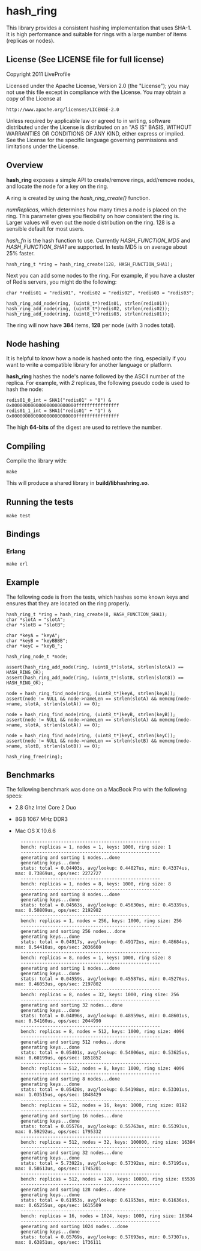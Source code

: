 # hash_ring

This library provides a consistent hashing implementation that uses SHA-1. It is high performance and suitable for rings with a large number of items (replicas or nodes).

## License (See LICENSE file for full license)

Copyright 2011 LiveProfile

Licensed under the Apache License, Version 2.0 (the "License");
you may not use this file except in compliance with the License.
You may obtain a copy of the License at

    http://www.apache.org/licenses/LICENSE-2.0

Unless required by applicable law or agreed to in writing, software
distributed under the License is distributed on an "AS IS" BASIS,
WITHOUT WARRANTIES OR CONDITIONS OF ANY KIND, either express or implied.
See the License for the specific language governing permissions and
limitations under the License.

## Overview

**hash_ring** exposes a simple API to create/remove rings, add/remove nodes, and locate the node for a key on the ring.

A ring is created by using the *hash_ring_create()* function.

*numReplicas*, which determines how many times a node is placed on the ring. This parameter gives you flexibility on how consistent the ring is. Larger values will even out the node distribution on the ring. 128 is a sensible default for most users.

*hash_fn* is the hash function to use. Currently *HASH_FUNCTION_MD5* and *HASH_FUNCTION_SHA1* are supported. In tests MD5 is on average about 25% faster.

    hash_ring_t *ring = hash_ring_create(128, HASH_FUNCTION_SHA1);

Next you can add some nodes to the ring. For example, if you have a cluster of Redis servers, you might do the following:

    char *redis01 = "redis01", *redis02 = "redis02", *redis03 = "redis03";

    hash_ring_add_node(ring, (uint8_t*)redis01, strlen(redis01));
    hash_ring_add_node(ring, (uint8_t*)redis02, strlen(redis02));
    hash_ring_add_node(ring, (uint8_t*)redis03, strlen(redis01));
    
The ring will now have **384** items, **128** per node (with 3 nodes total).

## Node hashing

It is helpful to know how a node is hashed onto the ring, especially if you want to write a compatible library for another language or platform.

**hash_ring** hashes the node's name followed by the ASCII number of the replica. For example, with *2* replicas, the following pseudo code is used to hash the node:

    redis01_0_int = SHA1("redis01" + "0") & 0x000000000000000000000000ffffffffffffffff
    redis01_1_int = SHA1("redis01" + "1") & 0x000000000000000000000000ffffffffffffffff
  
The high **64-bits** of the digest are used to retrieve the number.

## Compiling 

Compile the library with:

    make
    
This will produce a shared library in **build/libhashring.so**.

## Running the tests

    make test
    
## Bindings

### Erlang

    make erl

## Example

The following code is from the tests, which hashes some known keys and ensures that they are located on the ring properly.

    hash_ring_t *ring = hash_ring_create(8, HASH_FUNCTION_SHA1);
    char *slotA = "slotA";
    char *slotB = "slotB";

    char *keyA = "keyA";
    char *keyB = "keyBBBB";
    char *keyC = "keyB_";

    hash_ring_node_t *node;

    assert(hash_ring_add_node(ring, (uint8_t*)slotA, strlen(slotA)) == HASH_RING_OK);
    assert(hash_ring_add_node(ring, (uint8_t*)slotB, strlen(slotB)) == HASH_RING_OK);

    node = hash_ring_find_node(ring, (uint8_t*)keyA, strlen(keyA));
    assert(node != NULL && node->nameLen == strlen(slotA) && memcmp(node->name, slotA, strlen(slotA)) == 0);

    node = hash_ring_find_node(ring, (uint8_t*)keyB, strlen(keyB));
    assert(node != NULL && node->nameLen == strlen(slotA) && memcmp(node->name, slotA, strlen(slotA)) == 0);

    node = hash_ring_find_node(ring, (uint8_t*)keyC, strlen(keyC));
    assert(node != NULL && node->nameLen == strlen(slotB) && memcmp(node->name, slotB, strlen(slotB)) == 0);

    hash_ring_free(ring);

## Benchmarks

The following benchmark was done on a MacBook Pro with the following specs:

* 2.8 Ghz Intel Core 2 Duo
* 8GB 1067 MHz DDR3
* Mac OS X 10.6.6

        ----------------------------------------------------
        bench: replicas = 1, nodes = 1, keys: 1000, ring size: 1
        ----------------------------------------------------
        generating and sorting 1 nodes...done
        generating keys...done
        stats: total = 0.04403s, avg/lookup: 0.44027us, min: 0.43374us, max: 0.73869us, ops/sec: 2272727
        ----------------------------------------------------
        bench: replicas = 1, nodes = 8, keys: 1000, ring size: 8
        ----------------------------------------------------
        generating and sorting 8 nodes...done
        generating keys...done
        stats: total = 0.04563s, avg/lookup: 0.45630us, min: 0.45339us, max: 0.50809us, ops/sec: 2192982
        ----------------------------------------------------
        bench: replicas = 1, nodes = 256, keys: 1000, ring size: 256
        ----------------------------------------------------
        generating and sorting 256 nodes...done
        generating keys...done
        stats: total = 0.04917s, avg/lookup: 0.49172us, min: 0.48684us, max: 0.54416us, ops/sec: 2036660
        ----------------------------------------------------
        bench: replicas = 8, nodes = 1, keys: 1000, ring size: 8
        ----------------------------------------------------
        generating and sorting 1 nodes...done
        generating keys...done
        stats: total = 0.04559s, avg/lookup: 0.45587us, min: 0.45276us, max: 0.46053us, ops/sec: 2197802
        ----------------------------------------------------
        bench: replicas = 8, nodes = 32, keys: 1000, ring size: 256
        ----------------------------------------------------
        generating and sorting 32 nodes...done
        generating keys...done
        stats: total = 0.04896s, avg/lookup: 0.48959us, min: 0.48601us, max: 0.54160us, ops/sec: 2044990
        ----------------------------------------------------
        bench: replicas = 8, nodes = 512, keys: 1000, ring size: 4096
        ----------------------------------------------------
        generating and sorting 512 nodes...done
        generating keys...done
        stats: total = 0.05401s, avg/lookup: 0.54006us, min: 0.53625us, max: 0.60199us, ops/sec: 1851852
        ----------------------------------------------------
        bench: replicas = 512, nodes = 8, keys: 1000, ring size: 4096
        ----------------------------------------------------
        generating and sorting 8 nodes...done
        generating keys...done
        stats: total = 0.05420s, avg/lookup: 0.54198us, min: 0.53301us, max: 1.03515us, ops/sec: 1848429
        ----------------------------------------------------
        bench: replicas = 512, nodes = 16, keys: 1000, ring size: 8192
        ----------------------------------------------------
        generating and sorting 16 nodes...done
        generating keys...done
        stats: total = 0.05576s, avg/lookup: 0.55763us, min: 0.55393us, max: 0.59292us, ops/sec: 1795332
        ----------------------------------------------------
        bench: replicas = 512, nodes = 32, keys: 100000, ring size: 16384
        ----------------------------------------------------
        generating and sorting 32 nodes...done
        generating keys...done
        stats: total = 5.73922s, avg/lookup: 0.57392us, min: 0.57195us, max: 0.58613us, ops/sec: 1745201
        ----------------------------------------------------
        bench: replicas = 512, nodes = 128, keys: 10000, ring size: 65536
        ----------------------------------------------------
        generating and sorting 128 nodes...done
        generating keys...done
        stats: total = 0.61953s, avg/lookup: 0.61953us, min: 0.61636us, max: 0.65255us, ops/sec: 1615509
        ----------------------------------------------------
        bench: replicas = 16, nodes = 1024, keys: 1000, ring size: 16384
        ----------------------------------------------------
        generating and sorting 1024 nodes...done
        generating keys...done
        stats: total = 0.05769s, avg/lookup: 0.57693us, min: 0.57307us, max: 0.63851us, ops/sec: 1736111

